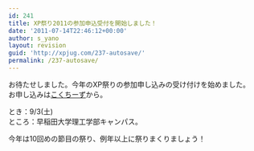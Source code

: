 ```yaml
---
id: 241
title: XP祭り2011の参加申込受付を開始しました！
date: '2011-07-14T22:46:12+00:00'
author: s_yano
layout: revision
guid: 'http://xpjug.com/237-autosave/'
permalink: /237-autosave/
---
```


お待たせしました。今年のXP祭りの参加申し込みの受け付けを始めました。  
お申し込みは[こくちーず](http://kokucheese.com/event/index/14347/)から。

とき：9/3(土)  
ところ：早稲田大学理工学部キャンパス。

今年は10回めの節目の祭り、例年以上に祭りまくりましょう！